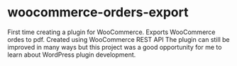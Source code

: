 # woocommerce-orders-export
First time creating a plugin for WooCommerce. Exports WooCommerce ordes to pdf. Created using WooCommerce REST API
The plugin can still be improved in many ways but this project was a good opportunity for me to learn about WordPress plugin development.
